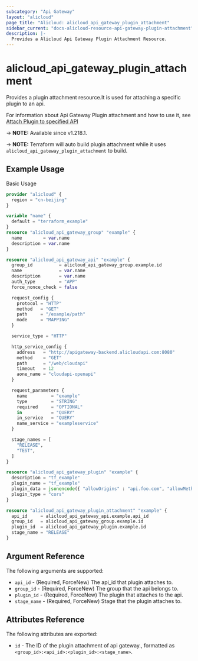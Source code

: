 ```yaml
---
subcategory: "Api Gateway"
layout: "alicloud"
page_title: "Alicloud: alicloud_api_gateway_plugin_attachment"
sidebar_current: "docs-alicloud-resource-api-gateway-plugin-attachment"
description: |-
  Provides a Alicloud Api Gateway Plugin Attachment Resource.
---
```


# alicloud_api_gateway_plugin_attachment

Provides a plugin attachment resource.It is used for attaching a specific plugin to an api. 

For information about Api Gateway Plugin attachment and how to use it, see [Attach Plugin to specified API](https://www.alibabacloud.com/help/en/api-gateway/developer-reference/api-cloudapi-2016-07-14-attachplugin)

-> **NOTE:** Available since v1.218.1.

-> **NOTE:** Terraform will auto build plugin attachment while it uses `alicloud_api_gateway_plugin_attachment` to build.

## Example Usage

Basic Usage

```terraform
provider "alicloud" {
  region = "cn-beijing"
}

variable "name" {
  default = "terraform_example"
}
resource "alicloud_api_gateway_group" "example" {
  name        = var.name
  description = var.name
}

resource "alicloud_api_gateway_api" "example" {
  group_id          = alicloud_api_gateway_group.example.id
  name              = var.name
  description       = var.name
  auth_type         = "APP"
  force_nonce_check = false

  request_config {
    protocol = "HTTP"
    method   = "GET"
    path     = "/example/path"
    mode     = "MAPPING"
  }

  service_type = "HTTP"

  http_service_config {
    address   = "http://apigateway-backend.alicloudapi.com:8080"
    method    = "GET"
    path      = "/web/cloudapi"
    timeout   = 12
    aone_name = "cloudapi-openapi"
  }

  request_parameters {
    name         = "example"
    type         = "STRING"
    required     = "OPTIONAL"
    in           = "QUERY"
    in_service   = "QUERY"
    name_service = "exampleservice"
  }

  stage_names = [
    "RELEASE",
    "TEST",
  ]
}

resource "alicloud_api_gateway_plugin" "example" {
  description = "tf_example"
  plugin_name = "tf_example"
  plugin_data = jsonencode({ "allowOrigins" : "api.foo.com", "allowMethods" : "GET,POST,PUT,DELETE,HEAD,OPTIONS,PATCH", "allowHeaders" : "Authorization,Accept,Accept-Ranges,Cache-Control,Range,Date,Content-Type,Content-Length,Content-MD5,User-Agent,X-Ca-Signature,X-Ca-Signature-Headers,X-Ca-Signature-Method,X-Ca-Key,X-Ca-Timestamp,X-Ca-Nonce,X-Ca-Stage,X-Ca-Request-Mode,x-ca-deviceid", "exposeHeaders" : "Content-MD5,Server,Date,Latency,X-Ca-Request-Id,X-Ca-Error-Code,X-Ca-Error-Message", "maxAge" : 172800, "allowCredentials" : true })
  plugin_type = "cors"
}

resource "alicloud_api_gateway_plugin_attachment" "example" {
  api_id     = alicloud_api_gateway_api.example.api_id
  group_id   = alicloud_api_gateway_group.example.id
  plugin_id  = alicloud_api_gateway_plugin.example.id
  stage_name = "RELEASE"
}
```

## Argument Reference

The following arguments are supported:

* `api_id` - (Required, ForceNew) The api_id that plugin attaches to.
* `group_id` - (Required, ForceNew) The group that the api belongs to.
* `plugin_id` - (Required, ForceNew) The plugin that attaches to the api.
* `stage_name` - (Required, ForceNew) Stage that the plugin attaches to.

## Attributes Reference

The following attributes are exported:

* `id` - The ID of the plugin attachment of api gateway., formatted as `<group_id>:<api_id>:<plugin_id>:<stage_name>`.
